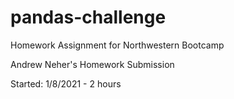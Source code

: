 # pandas-challenge
Homework Assignment for Northwestern Bootcamp

Andrew Neher's Homework Submission



Started: 1/8/2021 - 2 hours